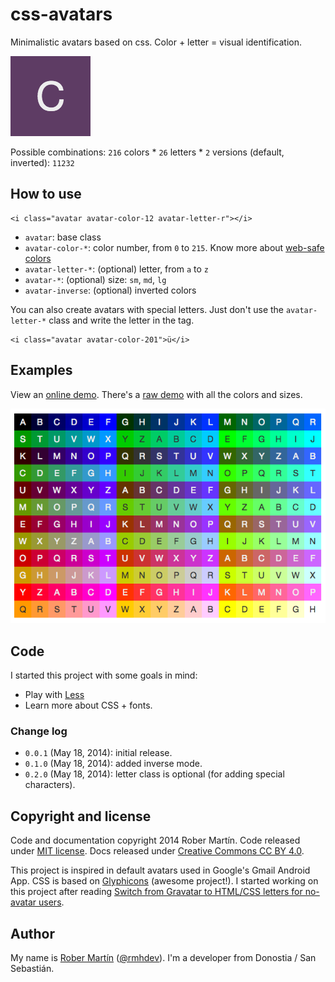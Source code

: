 # css-avatars

Minimalistic avatars based on css. Color + letter = visual identification.

![Avatar letter C](docs/avatar-letter-c.png)

Possible combinations: `216` colors * `26` letters * `2` versions (default, inverted): `11232`

## How to use

```
<i class="avatar avatar-color-12 avatar-letter-r"></i>
```

- `avatar`: base class
- `avatar-color-*`: color number, from `0` to `215`. Know more about [web-safe colors][]
- `avatar-letter-*`: (optional) letter, from `a` to `z`
- `avatar-*`: (optional) size: `sm`, `md`, `lg`
- `avatar-inverse`: (optional) inverted colors

You can also create avatars with special letters.
Just don't use the `avatar-letter-*` class and write the letter in the tag.

```
<i class="avatar avatar-color-201">ü</i>
```

## Examples

View an [online demo][]. There's a [raw demo][] with all the colors and sizes.

![Avatar examples](docs/avatars-example.png)

## Code

I started this project with some goals in mind:

- Play with [Less][]
- Learn more about CSS + fonts.

### Change log

* `0.0.1` (May 18, 2014): initial release.
* `0.1.0` (May 18, 2014): added inverse mode.
* `0.2.0` (May 18, 2014): letter class is optional (for adding special characters).

## Copyright and license

Code and documentation copyright 2014 Rober Martín.
Code released under [MIT license](LICENSE).
Docs released under [Creative Commons CC BY 4.0][].

This project is inspired in default avatars used in Google's Gmail Android App.
CSS is based on [Glyphicons][] (awesome project!).
I started working on this project after reading [Switch from Gravatar to HTML/CSS letters for no-avatar users][].

## Author

My name is [Rober Martín][] ([@rmhdev][]). I'm a developer from Donostia / San Sebastián.

[Less]: http://lesscss.org/
[web-safe colors]: http://en.wikipedia.org/wiki/Web_colors#Web-safe_colors
[online demo]: http://css-avatars.rmhdev.net/
[raw demo]: http://css-avatars.rmhdev.net/raw.html
[Creative Commons CC BY 4.0]: http://creativecommons.org/licenses/by/4.0/
[Glyphicons]: http://glyphicons.com/
[Switch from Gravatar to HTML/CSS letters for no-avatar users]: https://meta.discourse.org/t/switch-from-gravatar-to-html-css-letters-for-no-avatar-users/15336
[Rober Martín]: http://rmhdev.net/
[@rmhdev]: http://twitter.com/rmhdev
